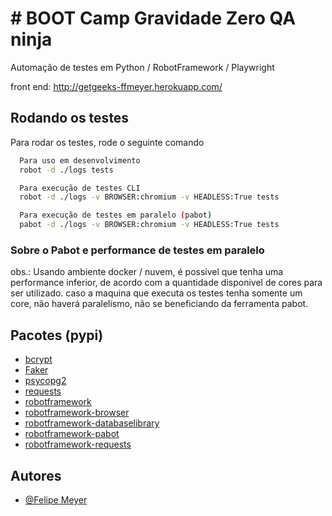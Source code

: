 
# # BOOT Camp Gravidade Zero QA ninja

Automação de testes em Python / RobotFramework / Playwright

front end: http://getgeeks-ffmeyer.herokuapp.com/


## Rodando os testes

Para rodar os testes, rode o seguinte comando

```bash
  Para uso em desenvolvimento
  robot -d ./logs tests
```

```bash
  Para execução de testes CLI
  robot -d ./logs -v BROWSER:chromium -v HEADLESS:True tests
```

```bash
  Para execução de testes em paralelo (pabot)
  pabot -d ./logs -v BROWSER:chromium -v HEADLESS:True tests
```
### Sobre o Pabot e performance de testes em paralelo
obs.: Usando ambiente docker / nuvem, é possivel que tenha uma performance inferior, de acordo com a quantidade disponivel de cores para ser utilizado. caso a maquina que executa os testes tenha somente um core, não haverá paralelismo, não se beneficiando da ferramenta pabot.

## Pacotes (pypi) 

- [bcrypt](https://pypi.org/project/bcrypt/)
- [Faker](https://pypi.org/project/Faker/)
- [psycopg2](https://pypi.org/project/psycopg2/)
- [requests](https://pypi.org/project/requests/)
- [robotframework](https://pypi.org/project/robotframework/)
- [robotframework-browser](https://pypi.org/project/robotframework-browser/)
- [robotframework-databaselibrary](https://pypi.org/project/robotframework-databaselibrary/)
- [robotframework-pabot](https://pypi.org/project/robotframework-pabot/)
- [robotframework-requests](https://pypi.org/project/robotframework-requests/)

## Autores

- [@Felipe Meyer](https://www.github.com/ffmeyer)
